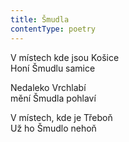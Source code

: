 ```yaml
---
title: Šmudla
contentType: poetry
---
```


<section>

V místech kde jsou Košice  
Honí Šmudlu samice

Nedaleko Vrchlabí  
mění Šmudla pohlaví

V místech, kde je Třeboň  
Už ho Šmudlo nehoň

</section>

